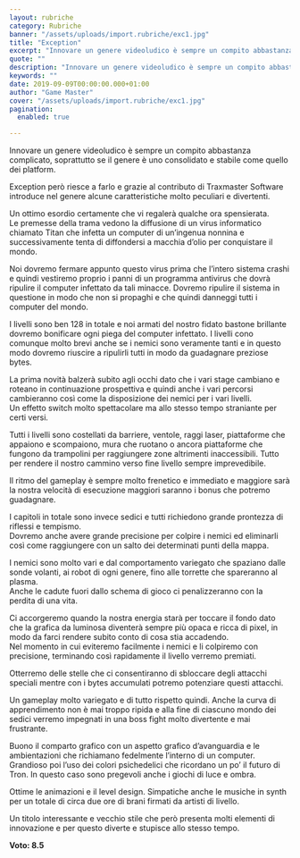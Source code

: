 ```yaml
---
layout: rubriche
category: Rubriche
banner: "/assets/uploads/import.rubriche/exc1.jpg"
title: "Exception"
excerpt: "Innovare un genere videoludico è sempre un compito abbastanza complicato, soprattutto se il genere è uno consolidato e stabile come quello dei platform. Exception però riesce a farlo e grazie al contributo di Traxmaster Software introduce nel genere alcune caratteristiche molto peculiari e divertenti. Un ottimo esordio certamente che vi regalerà qualche ora spensierata. Le [&hellip"
quote: ""
description: "Innovare un genere videoludico è sempre un compito abbastanza complicato, soprattutto se il genere è uno consolidato e stabile come quello dei platform. Exception però riesce a farlo e grazie al contributo di Traxmaster Software introduce nel genere alcune caratteristiche molto peculiari e divertenti. Un ottimo esordio certamente che vi regalerà qualche ora spensierata. Le [&hellip"
keywords: ""
date: 2019-09-09T00:00:00.000+01:00
author: "Game Master"
cover: "/assets/uploads/import.rubriche/exc1.jpg"
pagination:
  enabled: true

---
```


Innovare un genere videoludico è sempre un compito abbastanza complicato, soprattutto se il genere è uno consolidato e stabile come quello dei platform.

Exception però riesce a farlo e grazie al contributo di Traxmaster Software introduce nel genere alcune caratteristiche molto peculiari e divertenti.

Un ottimo esordio certamente che vi regalerà qualche ora spensierata.  
Le premesse della trama vedono la diffusione di un virus informatico chiamato Titan che infetta un computer di un’ingenua nonnina e successivamente tenta di diffondersi a macchia d’olio per conquistare il mondo.

Noi dovremo fermare appunto questo virus prima che l’intero sistema crashi e quindi vestiremo proprio i panni di un programma antivirus che dovrà ripulire il computer infettato da tali minacce. Dovremo ripulire il sistema in questione in modo che non si propaghi e che quindi danneggi tutti i computer del mondo.

I livelli sono ben 128 in totale e noi armati del nostro fidato bastone brillante dovremo bonificare ogni piega del computer infettato. I livelli cono comunque molto brevi anche se i nemici sono veramente tanti e in questo modo dovremo riuscire a ripulirli tutti in modo da guadagnare preziose bytes.

La prima novità balzerà subito agli occhi dato che i vari stage cambiano e roteano in continuazione prospettiva e quindi anche i vari percorsi cambieranno così come la disposizione dei nemici per i vari livelli.  
Un effetto switch molto spettacolare ma allo stesso tempo straniante per certi versi.

Tutti i livelli sono costellati da barriere, ventole, raggi laser, piattaforme che appaiono e scompaiono, mura che ruotano o ancora piattaforme che fungono da trampolini per raggiungere zone altrimenti inaccessibili. Tutto per rendere il nostro cammino verso fine livello sempre imprevedibile.

Il ritmo del gameplay è sempre molto frenetico e immediato e maggiore sarà la nostra velocità di esecuzione maggiori saranno i bonus che potremo guadagnare.

I capitoli in totale sono invece sedici e tutti richiedono grande prontezza di riflessi e tempismo.  
Dovremo anche avere grande precisione per colpire i nemici ed eliminarli così come raggiungere con un salto dei determinati punti della mappa.

I nemici sono molto vari e dal comportamento variegato che spaziano dalle sonde volanti, ai robot di ogni genere, fino alle torrette che spareranno al plasma.  
Anche le cadute fuori dallo schema di gioco ci penalizzeranno con la perdita di una vita.

Ci accorgeremo quando la nostra energia starà per toccare il fondo dato che la grafica da luminosa diventerà sempre più opaca e ricca di pixel, in modo da farci rendere subito conto di cosa stia accadendo.  
Nel momento in cui eviteremo facilmente i nemici e li colpiremo con precisione, terminando così rapidamente il livello verremo premiati.

Otterremo delle stelle che ci consentiranno di sbloccare degli attacchi speciali mentre con i bytes accumulati potremo potenziare questi attacchi.

Un gameplay molto variegato e di tutto rispetto quindi. Anche la curva di apprendimento non è mai troppo ripida e alla fine di ciascuno mondo dei sedici verremo impegnati in una boss fight molto divertente e mai frustrante.

Buono il comparto grafico con un aspetto grafico d’avanguardia e le ambientazioni che richiamano fedelmente l’interno di un computer. Grandioso poi l’uso dei colori psichedelici che ricordano un po’ il futuro di Tron. In questo caso sono pregevoli anche i giochi di luce e ombra.

Ottime le animazioni e il level design. Simpatiche anche le musiche in synth per un totale di circa due ore di brani firmati da artisti di livello.

Un titolo interessante e vecchio stile che però presenta molti elementi di innovazione e per questo diverte e stupisce allo stesso tempo.

**Voto: 8.5**
